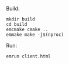 Build:

    mkdir build
    cd build
    emcmake cmake ..
    emmake make -j$(nproc)

Run:

    emrun client.html

